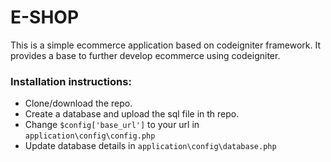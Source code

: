 # E-SHOP
This is a simple ecommerce application based on codeigniter framework. It provides a base to further develop ecommerce using codeigniter.

### Installation instructions:
- Clone/download the repo.
- Create a database and upload the sql file in th repo.
- Change `$config['base_url']` to your url in `application\config\config.php`
- Update database details in `application\config\database.php`

